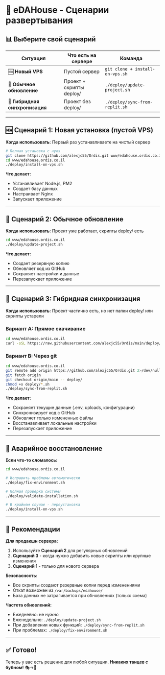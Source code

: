 # 🎯 eDAHouse - Сценарии развертывания

## 📊 Выберите свой сценарий

| Ситуация | Что есть на сервере | Команда |
|----------|---------------------|---------|
| 🆕 **Новый VPS** | Пустой сервер | `git clone + install-on-vps.sh` |
| 🔄 **Обычное обновление** | Проект + скрипты deploy/ | `./deploy/update-project.sh` |
| 🔀 **Гибридная синхронизация** | Проект без deploy/ | `./deploy/sync-from-replit.sh` |

---

## 🆕 Сценарий 1: Новая установка (пустой VPS)

**Когда использовать:** Первый раз устанавливаете на чистый сервер

```bash
# Полная установка с нуля
git clone https://github.com/alexjc55/Ordis.git www/edahouse.ordis.co.il
cd www/edahouse.ordis.co.il
./deploy/install-on-vps.sh
```

**Что делает:**
- Устанавливает Node.js, PM2
- Создает базу данных
- Настраивает Nginx
- Запускает приложение

---

## 🔄 Сценарий 2: Обычное обновление

**Когда использовать:** Проект уже работает, скрипты deploy/ есть

```bash
cd www/edahouse.ordis.co.il
./deploy/update-project.sh
```

**Что делает:**
- Создает резервную копию
- Обновляет код из GitHub
- Сохраняет настройки и данные
- Перезапускает приложение

---

## 🔀 Сценарий 3: Гибридная синхронизация

**Когда использовать:** Проект частично есть, но нет папки deploy/ или скрипты устарели

### Вариант A: Прямое скачивание

```bash
cd www/edahouse.ordis.co.il
curl -sSL https://raw.githubusercontent.com/alexjc55/Ordis/main/deploy/sync-from-replit.sh | bash
```

### Вариант B: Через git

```bash
cd www/edahouse.ordis.co.il
git remote add origin https://github.com/alexjc55/Ordis.git 2>/dev/null || true
git fetch origin
git checkout origin/main -- deploy/
chmod +x deploy/*.sh
./deploy/sync-from-replit.sh
```

**Что делает:**
- Сохраняет текущие данные (.env, uploads, конфигурации)
- Синхронизирует код с GitHub
- Обновляет только измененные файлы
- Восстанавливает локальные настройки
- Перезапускает приложение

---

## 🚨 Аварийное восстановление

**Если что-то сломалось:**

```bash
cd www/edahouse.ordis.co.il

# Исправить проблемы автоматически
./deploy/fix-environment.sh

# Полная проверка системы
./deploy/validate-installation.sh

# В крайнем случае - переустановка
./deploy/install-on-vps.sh
```

---

## 🎯 Рекомендации

**Для продакшн сервера:**
1. Используйте **Сценарий 2** для регулярных обновлений
2. **Сценарий 3** - когда нужно добавить новые скрипты или крупные изменения
3. **Сценарий 1** - только для нового сервера

**Безопасность:**
- Все скрипты создают резервные копии перед изменениями
- Откат возможен из `/var/backups/edahouse/`
- База данных не затрагивается при обновлениях (только схема)

**Частота обновлений:**
- Ежедневно: не нужно
- Еженедельно: `./deploy/update-project.sh`
- При добавлении новых функций: `./deploy/sync-from-replit.sh`
- При проблемах: `./deploy/fix-environment.sh`

---

## ✅ Готово!

Теперь у вас есть решение для любой ситуации. **Никаких танцев с бубном!** 🎭→🚀